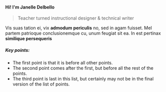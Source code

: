 #### Hi! I'm Janelle Delbello

> Teacher turned instructional designer & technical writer

Vis suas tation ei, vix **admodum periculis** no, sed in agam fuisset. Mel partem patrioque conclusionemque cu, unum
feugiat sit ea. In est pertinax **similique persequeris**

##### Key points:

* The first point is that it is before all other points.
* The second point comes after the first, but before all the rest of the points.
* The third point is last in this list, but certainly may not be in the final version of the list of points.